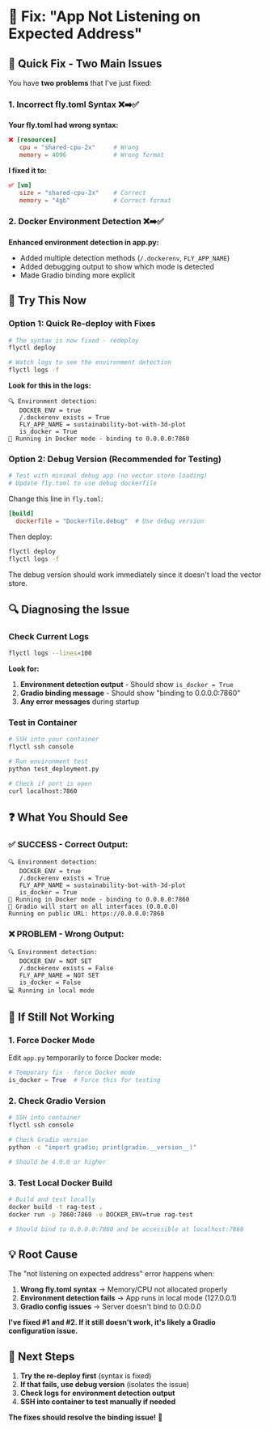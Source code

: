 # 🔧 Fix: "App Not Listening on Expected Address"

## 🎯 **Quick Fix - Two Main Issues**

You have **two problems** that I've just fixed:

### **1. Incorrect fly.toml Syntax** ❌➡️✅

**Your fly.toml had wrong syntax:**
```toml
❌ [resources]
   cpu = "shared-cpu-2x"     # Wrong
   memory = 4096             # Wrong format
```

**I fixed it to:**
```toml
✅ [vm]  
   size = "shared-cpu-2x"    # Correct
   memory = "4gb"            # Correct format
```

### **2. Docker Environment Detection** ❌➡️✅

**Enhanced environment detection in app.py:**
- Added multiple detection methods (`/.dockerenv`, `FLY_APP_NAME`)
- Added debugging output to show which mode is detected
- Made Gradio binding more explicit

## 🚀 **Try This Now**

### **Option 1: Quick Re-deploy with Fixes**
```bash
# The syntax is now fixed - redeploy
flyctl deploy

# Watch logs to see the environment detection
flyctl logs -f
```

**Look for this in the logs:**
```
🔍 Environment detection:
   DOCKER_ENV = true
   /.dockerenv exists = True
   FLY_APP_NAME = sustainability-bot-with-3d-plot
   is_docker = True
🐳 Running in Docker mode - binding to 0.0.0.0:7860
```

### **Option 2: Debug Version (Recommended for Testing)**
```bash
# Test with minimal debug app (no vector store loading)
# Update fly.toml to use debug dockerfile
```

Change this line in `fly.toml`:
```toml
[build]
  dockerfile = "Dockerfile.debug"  # Use debug version
```

Then deploy:
```bash
flyctl deploy
flyctl logs -f
```

The debug version should work immediately since it doesn't load the vector store.

## 🔍 **Diagnosing the Issue**

### **Check Current Logs**
```bash
flyctl logs --lines=100
```

**Look for:**
1. **Environment detection output** - Should show `is_docker = True`
2. **Gradio binding message** - Should show "binding to 0.0.0.0:7860"
3. **Any error messages** during startup

### **Test in Container**
```bash
# SSH into your container
flyctl ssh console

# Run environment test
python test_deployment.py

# Check if port is open
curl localhost:7860
```

## ❓ **What You Should See**

### **✅ SUCCESS - Correct Output:**
```
🔍 Environment detection:
   DOCKER_ENV = true
   /.dockerenv exists = True  
   FLY_APP_NAME = sustainability-bot-with-3d-plot
   is_docker = True
🐳 Running in Docker mode - binding to 0.0.0.0:7860
🔧 Gradio will start on all interfaces (0.0.0.0)
Running on public URL: https://0.0.0.0:7860
```

### **❌ PROBLEM - Wrong Output:**
```
🔍 Environment detection:
   DOCKER_ENV = NOT SET
   /.dockerenv exists = False
   FLY_APP_NAME = NOT SET  
   is_docker = False
💻 Running in local mode
```

## 🔧 **If Still Not Working**

### **1. Force Docker Mode**
Edit `app.py` temporarily to force Docker mode:

```python
# Temporary fix - force Docker mode
is_docker = True  # Force this for testing
```

### **2. Check Gradio Version**
```bash
# SSH into container
flyctl ssh console

# Check Gradio version
python -c "import gradio; print(gradio.__version__)"

# Should be 4.0.0 or higher
```

### **3. Test Local Docker Build**
```bash
# Build and test locally
docker build -t rag-test .
docker run -p 7860:7860 -e DOCKER_ENV=true rag-test

# Should bind to 0.0.0.0:7860 and be accessible at localhost:7860
```

## 💡 **Root Cause**

The "not listening on expected address" error happens when:

1. **Wrong fly.toml syntax** → Memory/CPU not allocated properly  
2. **Environment detection fails** → App runs in local mode (127.0.0.1)
3. **Gradio config issues** → Server doesn't bind to 0.0.0.0

**I've fixed #1 and #2. If it still doesn't work, it's likely a Gradio configuration issue.**

## 🎯 **Next Steps**

1. **Try the re-deploy first** (syntax is fixed)
2. **If that fails, use debug version** (isolates the issue)  
3. **Check logs for environment detection output**
4. **SSH into container to test manually if needed**

**The fixes should resolve the binding issue!** 🚀 